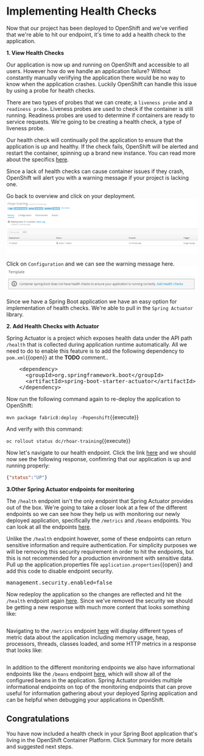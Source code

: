 # Implementing Health Checks

Now that our project has been deployed to OpenShift and we've verified that we're able to hit our endpoint, it's time to add a health check to the application.

**1. View Health Checks**

Our application is now up and running on OpenShift and accessible to all users. However how do we handle an application failure? Without constantly manually veriifying the application there would be no way to know when the application crashes. Luckily OpenShift can handle this issue by using a probe for health checks.

There are two types of probes that we can create; a `liveness probe` and a `readiness probe`. Liveness probes are used to check if the container is still running. Readiness probes are used to determine if containers are ready to service requests. We're going to be creating a health check,  a type of liveness probe.

Our health check will continually poll the application to ensure that the application is up and healthy. If the check fails, OpenShift will be alerted and restart the container, spinning up a brand new instance. You can read more about the specifics [here](https://docs.openshift.org/latest/dev_guide/application_health.html).

Since a lack of health checks can cause container issues if they crash, OpenShift will alert you with a warning message if your project is lacking one. 

Go back to overview and click on your deployment.
![Application Deployment](../../assets/middleware/rhoar-monitoring/applicationDeployment.png)

Click on `Configuration` and we can see the warning message here.
![Missing Health Checks](../../assets/middleware/rhoar-monitoring/missingHealthChecks.png)


Since we have a Spring Boot application we have an easy option for implementation of health checks. We're able to pull in the `Spring Actuator` library.

**2. Add Health Checks with Actuator**

Spring Actuator is a project which exposes health data under the API path `/health` that is collected during application runtime automatically. All we need to do to enable this feature is to add the following dependency to ``pom.xml``{{open}} at the **TODO** comment..

<pre class="file" data-filename="pom.xml" data-target="insert" data-marker="<!-- TODO: Add Actuator dependency here -->">
    &lt;dependency&gt;
      &lt;groupId&gt;org.springframework.boot&lt;/groupId&gt;
      &lt;artifactId&gt;spring-boot-starter-actuator&lt;/artifactId&gt;
    &lt;/dependency&gt;
</pre>

Now run the following command again to re-deploy the application to OpenShift:

``mvn package fabric8:deploy -Popenshift``{{execute}}

And verify with this command:

``oc rollout status dc/rhoar-training``{{execute}}

Now let's navigate to our health endpoint. Click the link [here]() and we should now see the following response, confimring that our application is up and running properly:

```json 
{"status":"UP"}
```

**3.Other Spring Actuator endpoints for monitoring**

The `/health` endpoint isn't the only endpoint that Spring Actuator provides out of the box. We're going to take a closer look at a few of the different endpoints so we can see how they help us with monitoring our newly deployed application, specifically the `/metrics` and `/beans` endpoints. You can look at all the endpoints [here](https://docs.spring.io/spring-boot/docs/current/reference/html/production-ready-endpoints.html).

Unlike the `/health` endpoint however, some of these endpoints can return sensitive information and require authentication. For simplicity purposes we will be removing this security requirement in order to hit the endpoints, but this is not recommended for a production environment with sensitive data. Pull up the application.properties file ``application.properties``{{open}} and add this code to disable endpoint security.

<pre class="file" data-filename="application.properties" data-target="insert" data-marker="# TODO: Add Security preference here">
management.security.enabled=false
</pre>

Now redeploy the application so the changes are reflected and hit the `/health` endpoint again [here](). Since we've removed the security we should be getting a new response with much more content that looks something like:

```json

```

Navigating to the `/metrics` endpoint [here]() will display different types of metric data about the application including memory usage, heap, processors, threads, classes loaded, and some HTTP metrics in a response that looks like:

```json

```

In addition to the different monitoring endpoints we also have informational endpoints like the `/beans` endpoint [here](), which will show all of the configured beans in the application. Spring Actuator provides multiple informational endpoints on top of the monitoring endpoints that can prove useful for information gathering about your deployed Spring application and can be helpful when debugging your applications in OpenShift.

## Congratulations

You have now included a health check in your Spring Boot application that's living in the OpenShift Container Platform. Click Summary for more details and suggested next steps.
